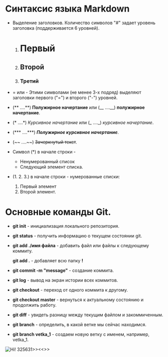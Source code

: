 # Синтаксис языка Markdown

* Выделение заголовков. Количество символов "#" задает уровень заголовка (поддерживается 6 уровней).
    1. # Первый
    2. ## Второй
    3. ### Третий

* = или - Этими символами (не менее 3-х подряд) выделяют заголовки первого ("=") и второго ("-") уровней.

* (** ....**)
**Полужирное начертание**
или (__ ....__)
__полужирное начертание__.

* (* ....*) *Курсивное начертание* 
или (_ ...._) _курсивное начертание_.

* (*** ....***) ***Полужирное курсивное начертание***.

* (~~ ....~~) ~~Зачеркнутый текст~~.

* Символ (*) в начале строки -
   * Ненумерованный список
   * Следующий элемент списка.

* (1. 2. 3.) в начале строки - нумерованные списки:
   1. Первый элемент
   2. Второй элемент.

# Основные команды Git.

* __git init__ - инициализация локального репозитория.

* __git status__ - получить информацию о текущем состоянии git.

* __git add  ./имя файла__ - добавить файл или файлы к следующему коммиту. 

   __git add .__ - добавляет всю папку __!__

* __git commit -m "message"__ - создание коммита.

* __git log__ - вывод на экран истории всех коммитов.

* __git checkout__ - переход от одного коммита к другому.

* __git checkout master__ - вернуться к актуальному состоянию и продолжить работу.

* __git diff__ - увидеть разницу между текущим файлом и закоммиченным.

* __git branch__ - определить, в какой ветке мы сейчас находимся.

* __git branch vetka_1__ - создаем новую ветку с именем, например, vetka_1.

![Hi!](no_name.jpg)
325631>><<>>
